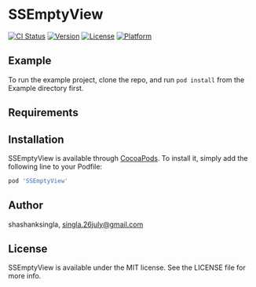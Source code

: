 # SSEmptyView

[![CI Status](https://img.shields.io/travis/shashanksingla/SSEmptyView.svg?style=flat)](https://travis-ci.org/shashanksingla/SSEmptyView)
[![Version](https://img.shields.io/cocoapods/v/SSEmptyView.svg?style=flat)](https://cocoapods.org/pods/SSEmptyView)
[![License](https://img.shields.io/cocoapods/l/SSEmptyView.svg?style=flat)](https://cocoapods.org/pods/SSEmptyView)
[![Platform](https://img.shields.io/cocoapods/p/SSEmptyView.svg?style=flat)](https://cocoapods.org/pods/SSEmptyView)

## Example

To run the example project, clone the repo, and run `pod install` from the Example directory first.

## Requirements

## Installation

SSEmptyView is available through [CocoaPods](https://cocoapods.org). To install
it, simply add the following line to your Podfile:

```ruby
pod 'SSEmptyView'
```

## Author

shashanksingla, singla.26july@gmail.com

## License

SSEmptyView is available under the MIT license. See the LICENSE file for more info.
